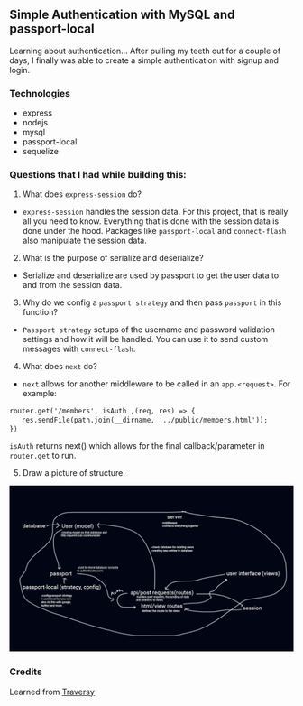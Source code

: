 ## Simple Authentication with MySQL and passport-local
Learning about authentication... After pulling my teeth out for a couple of days, I finally was able to create a simple authentication with signup and login.

### Technologies
 - express
 - nodejs
 - mysql
 - passport-local
 - sequelize

### Questions that I had while building this:

 1) What does `express-session` do?
 - `express-session` handles the session data. For this project, that is really all you need to know. Everything that is done with the session data is done under the hood. Packages like `passport-local` and `connect-flash` also manipulate the session data.
 2) What is the purpose of serialize and deserialize?
 - Serialize and deserialize are used by passport to get the user data to and from the session data.
 3) Why do we config a `passport strategy` and then pass `passport` in this function?
 - `Passport strategy` setups of the username and password validation settings and how it will be handled. You can use it to send custom messages with `connect-flash`. 
 4) What does `next` do?
 - `next` allows for another middleware to be called in an `app.<request>`. For example:

 ```
 router.get('/members', isAuth ,(req, res) => {
    res.sendFile(path.join(__dirname, '../public/members.html'));
})
```

`isAuth` returns next() which allows for the final callback/parameter in `router.get` to run.

 5) Draw a picture of structure.

![file structure](./file-structure.jpg)

### Credits
Learned from [Traversy](https://www.youtube.com/watch?v=6FOq4cUdH8k)
